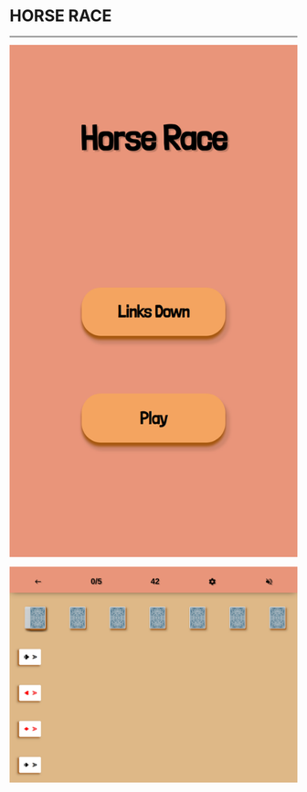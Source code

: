   # HORSE RACE
  ---
  ![Screenshot](docs/img/index-mobile.png)

  ![Screenshot](docs/img/mobile.png)
